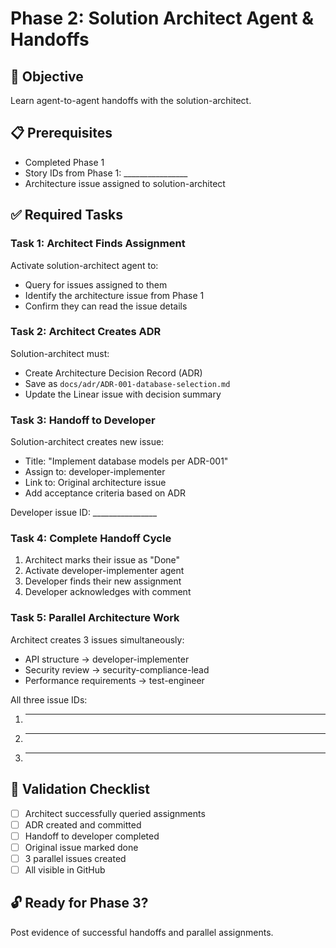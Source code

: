 # Phase 2: Solution Architect Agent & Handoffs

## 🎯 Objective

Learn agent-to-agent handoffs with the solution-architect.

## 📋 Prerequisites

- Completed Phase 1
- Story IDs from Phase 1: ________________
- Architecture issue assigned to solution-architect

## ✅ Required Tasks

### Task 1: Architect Finds Assignment
Activate solution-architect agent to:
- Query for issues assigned to them
- Identify the architecture issue from Phase 1
- Confirm they can read the issue details

### Task 2: Architect Creates ADR
Solution-architect must:
- Create Architecture Decision Record (ADR)
- Save as `docs/adr/ADR-001-database-selection.md`
- Update the Linear issue with decision summary

### Task 3: Handoff to Developer
Solution-architect creates new issue:
- Title: "Implement database models per ADR-001"
- Assign to: developer-implementer
- Link to: Original architecture issue
- Add acceptance criteria based on ADR

Developer issue ID: ________________

### Task 4: Complete Handoff Cycle
1. Architect marks their issue as "Done"
2. Activate developer-implementer agent
3. Developer finds their new assignment
4. Developer acknowledges with comment

### Task 5: Parallel Architecture Work
Architect creates 3 issues simultaneously:
- API structure → developer-implementer
- Security review → security-compliance-lead  
- Performance requirements → test-engineer

All three issue IDs:
1. ________________
2. ________________
3. ________________

## 📝 Validation Checklist

- [ ] Architect successfully queried assignments
- [ ] ADR created and committed
- [ ] Handoff to developer completed
- [ ] Original issue marked done
- [ ] 3 parallel issues created
- [ ] All visible in GitHub

## 🔓 Ready for Phase 3?

Post evidence of successful handoffs and parallel assignments.